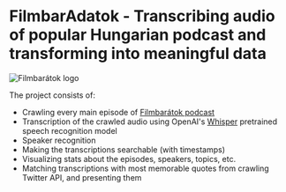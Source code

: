 # FilmbarAdatok - Transcribing audio of popular Hungarian podcast and transforming into meaningful data

![Filmbarátok logo](https://cloud.bghorvath.dev/wl/?id=H068sV9RRDCKBJ4VfK0vree2RMHvRYgQ&fmode=open)

The project consists of:
- Crawling every main episode of [Filmbarátok podcast](https://filmbaratok.blog.hu)
- Transcription of the crawled audio using OpenAI's [Whisper](https://github.com/openai/whisper) pretrained speech recognition model
- Speaker recognition
- Making the transcriptions searchable (with timestamps)
- Visualizing stats about the episodes, speakers, topics, etc.
- Matching transcriptions with most memorable quotes from crawling Twitter API, and presenting them